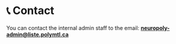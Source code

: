 # 📞 Contact

You can contact the internal admin staff to the email: **neuropoly-admin@liste.polymtl.ca**

